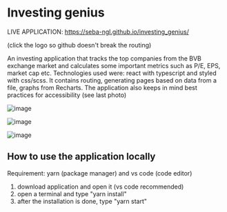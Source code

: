 # Investing genius

LIVE APPLICATION: https://seba-ngl.github.io/investing_genius/

(click the logo so github doesn't break the routing)


An investing application that tracks the top companies from the BVB exchange market and calculates some important metrics such as P/E, EPS, market cap etc.
Technologies used were: react with typescript and styled with css/scss. It contains routing, generating pages based on data from a file, graphs from Recharts. The application also keeps in mind best practices for accessibility (see last photo)


![image](https://user-images.githubusercontent.com/102463065/202267695-b9fb3b49-f1e0-40b1-997b-e5c59c7af2c5.png)

![image](https://user-images.githubusercontent.com/102463065/202268581-ed92f3d3-068d-49dd-ab2d-00394412dd81.png)

![image](https://user-images.githubusercontent.com/102463065/202274383-4209a920-2574-4200-952e-53236ddcbd94.png)



## How to use the application locally

Requirement: yarn (package manager) and vs code (code editor)

1) download application and open it (vs code recommended)
2) open a terminal and type "yarn install"
3) after the installation is done, type "yarn start"
